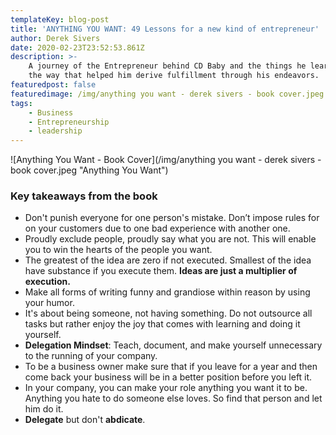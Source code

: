 ```yaml
---
templateKey: blog-post
title: 'ANYTHING YOU WANT: 49 Lessons for a new kind of entrepreneur'
author: Derek Sivers
date: 2020-02-23T23:52:53.861Z
description: >-
    A journey of the Entrepreneur behind CD Baby and the things he learned along
    the way that helped him derive fulfillment through his endeavors.
featuredpost: false
featuredimage: /img/anything you want - derek sivers - book cover.jpeg
tags:
    - Business
    - Entrepreneurship
    - leadership
---
```


![Anything You Want - Book Cover](/img/anything you want - derek sivers - book cover.jpeg "Anything You Want")

### Key takeaways from the book

-   Don't punish everyone for one person's mistake. Don’t impose rules for on your customers due to one bad experience with another one.
-   Proudly exclude people, proudly say what you are not. This will enable you to win the hearts of the people you want.
-   The greatest of the idea are zero if not executed. Smallest of the idea have substance if you execute them. **Ideas are just a multiplier of execution.**
-   Make all forms of writing funny and grandiose within reason by using your humor.
-   It's about being someone, not having something. Do not outsource all tasks but rather enjoy the joy that comes with learning and doing it yourself.
-   **Delegation Mindset**: Teach, document, and make yourself unnecessary to the running of your company.
-   To be a business owner make sure that if you leave for a year and then come back your business will be in a better position before you left it.
-   In your company, you can make your role anything you want it to be. Anything you hate to do someone else loves. So find that person and let him do it.
-   **Delegate** but don't **abdicate**.
